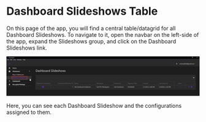 # Dashboard Slideshows Table

On this page of the app, you will find a central table/datagrid for all Dashboard Slideshows. To navigate to it, open the navbar on the left-side of the app, expand the Slideshows group, and click on the Dashboard Slideshows link.

<p align="center">
  <img src="./dashboard-slideshows-page.png" />
</p>

Here, you can see each Dashboard Slideshow and the configurations assigned to them.